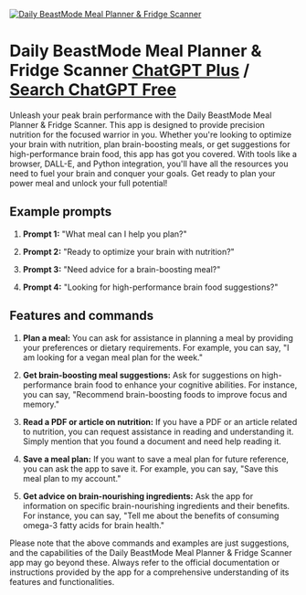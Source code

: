 
[![Daily BeastMode Meal Planner & Fridge Scanner](https://files.oaiusercontent.com/file-LLu8OCZpmzEsGi2mtAh1LjTc?se=2123-10-18T19%3A45%3A54Z&sp=r&sv=2021-08-06&sr=b&rscc=max-age%3D31536000%2C%20immutable&rscd=attachment%3B%20filename%3Dfile-iUq7Ly1H65qTPpQhl8C2xUQr.jpg&sig=rlZjkHi75iJ8i1edj3VKgNJMYkd6m%2BUYOix1Gy28jP8%3D)](https://chat.openai.com/g/g-tWCYzI3XG-daily-beastmode-meal-planner-fridge-scanner)

# Daily BeastMode Meal Planner & Fridge Scanner [ChatGPT Plus](https://chat.openai.com/g/g-tWCYzI3XG-daily-beastmode-meal-planner-fridge-scanner) / [Search ChatGPT Free](https://gptcall.net/index.html#/?search=Daily%20BeastMode%20Meal%20Planner%20%26%20Fridge%20Scanner)

Unleash your peak brain performance with the Daily BeastMode Meal Planner & Fridge Scanner. This app is designed to provide precision nutrition for the focused warrior in you. Whether you're looking to optimize your brain with nutrition, plan brain-boosting meals, or get suggestions for high-performance brain food, this app has got you covered. With tools like a browser, DALL-E, and Python integration, you'll have all the resources you need to fuel your brain and conquer your goals. Get ready to plan your power meal and unlock your full potential!

## Example prompts

1. **Prompt 1:** "What meal can I help you plan?"

2. **Prompt 2:** "Ready to optimize your brain with nutrition?"

3. **Prompt 3:** "Need advice for a brain-boosting meal?"

4. **Prompt 4:** "Looking for high-performance brain food suggestions?"

## Features and commands

1. **Plan a meal:** You can ask for assistance in planning a meal by providing your preferences or dietary requirements. For example, you can say, "I am looking for a vegan meal plan for the week."

2. **Get brain-boosting meal suggestions:** Ask for suggestions on high-performance brain food to enhance your cognitive abilities. For instance, you can say, "Recommend brain-boosting foods to improve focus and memory."

3. **Read a PDF or article on nutrition:** If you have a PDF or an article related to nutrition, you can request assistance in reading and understanding it. Simply mention that you found a document and need help reading it.

4. **Save a meal plan:** If you want to save a meal plan for future reference, you can ask the app to save it. For example, you can say, "Save this meal plan to my account."

5. **Get advice on brain-nourishing ingredients:** Ask the app for information on specific brain-nourishing ingredients and their benefits. For instance, you can say, "Tell me about the benefits of consuming omega-3 fatty acids for brain health."

Please note that the above commands and examples are just suggestions, and the capabilities of the Daily BeastMode Meal Planner & Fridge Scanner app may go beyond these. Always refer to the official documentation or instructions provided by the app for a comprehensive understanding of its features and functionalities.


